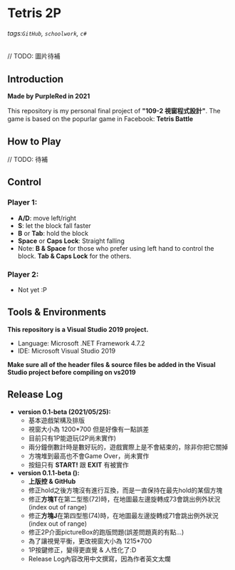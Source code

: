 Tetris 2P
===
###### tags:`GitHub`, `schoolwork`, `c#`

// TODO: 圖片待補

## Introduction
**Made by PurpleRed in 2021**

This repository is my personal final project of **"109-2 視窗程式設計"**. The game is based on the popurlar game in Facebook: **Tetris Battle**


## How to Play
// TODO: 待補


## Control
### Player 1: 
* **A/D**: move left/right
* **S**: let the block fall faster
* **B** or **Tab**: hold the block
* **Space** or **Caps Lock**: Straight falling
* Note: **B & Space** for those who prefer using left hand to control the block. **Tab & Caps Lock** for the others.

### Player 2: 
* Not yet :P


## Tools & Environments
**This repository is a Visual Studio 2019 project.**
* Language: Microsoft .NET Framework 4.7.2
* IDE: Microsoft Visual Studio 2019

**Make sure all of the header files & source files be added in the Visual Studio project before compiling on vs2019**


## Release Log
* **version 0.1-beta (2021/05/25):**
    * 基本遊戲架構及排版
    * 視窗大小為 1200*700 但是好像有一點誤差
    * 目前只有1P能遊玩(2P尚未實作)
    * 兩分鐘倒數計時是數好玩的，遊戲實際上是不會結束的，除非你把它關掉
    * 方塊堆到最高也不會Game Over，尚未實作
    * 按鈕只有 **START!** 跟 **EXIT** 有被實作
* **version 0.1.1-beta ():**
    * **上版控 & GitHub**
    * 修正hold之後方塊沒有進行互換，而是一直保持在最先hold的某個方塊
    * 修正**方塊T**在第二型態(72)時，在地圖最左邊旋轉成73會跳出例外狀況(index out of range)
    * 修正**方塊J**在第四型態(74)時，在地圖最左邊旋轉成71會跳出例外狀況(index out of range)
    * 修正2P介面pictureBox的跑版問題(誤差問題真的有點...)
    * 為了讓視覺平衡，更改視窗大小為 1215*700
    * 1P按鍵修正，變得更直覺 & 人性化了:D
    * Release Log內容改用中文撰寫，因為作者英文太爛